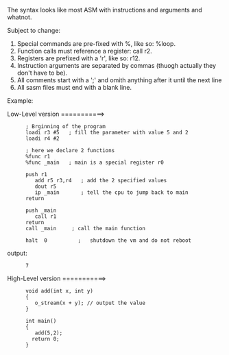 The syntax looks like most ASM with instructions and arguments and whatnot.

Subject to change:

1. Special commands are pre-fixed with %, like so: %loop.
2. Function calls must reference a register: call r2.
3. Registers are prefixed with a 'r', like so: r12.
4. Instruction arguments are separated by commas (thuogh actually they don't have to be).
5. All comments start with a ';' and omith anything after it until the next line
6. All sasm files must end with a blank line.

Example:

Low-Level version ===========>

          ; Brginning of the program
          loadi r3 #5   ; fill the parameter with value 5 and 2
          loadi r4 #2
          
          ; here we declare 2 functions
          %func r1
          %func _main   ; main is a special register r0 
          
          push r1       
             add r5 r3,r4   ; add the 2 specified values
             dout r5
             ip _main       ; tell the cpu to jump back to main
          return      
          
          push _main
             call r1
          return
          call _main     ; call the main function
          
          halt  0          ;   shutdown the vm and do not reboot
output:

          7
          
High-Level version ===========>

          void add(int x, int y)
          {
             o_stream(x + y); // output the value
          }
          
          int main()
          {
             add(5,2);
            return 0;
          }
          
          
